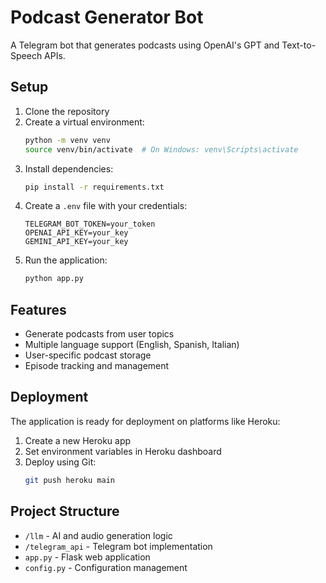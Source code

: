 # Podcast Generator Bot

A Telegram bot that generates podcasts using OpenAI's GPT and Text-to-Speech APIs.

## Setup

1. Clone the repository
2. Create a virtual environment:
   ```bash
   python -m venv venv
   source venv/bin/activate  # On Windows: venv\Scripts\activate
   ```
3. Install dependencies:
   ```bash
   pip install -r requirements.txt
   ```
4. Create a `.env` file with your credentials:
   ```
   TELEGRAM_BOT_TOKEN=your_token
   OPENAI_API_KEY=your_key
   GEMINI_API_KEY=your_key
   ```
5. Run the application:
   ```bash
   python app.py
   ```

## Features

- Generate podcasts from user topics
- Multiple language support (English, Spanish, Italian)
- User-specific podcast storage
- Episode tracking and management

## Deployment

The application is ready for deployment on platforms like Heroku:

1. Create a new Heroku app
2. Set environment variables in Heroku dashboard
3. Deploy using Git:
   ```bash
   git push heroku main
   ```

## Project Structure

- `/llm` - AI and audio generation logic
- `/telegram_api` - Telegram bot implementation
- `app.py` - Flask web application
- `config.py` - Configuration management 